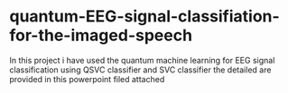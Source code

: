 # quantum-EEG-signal-classifiation-for-the-imaged-speech
In this project i have used the quantum machine learning for EEG signal classification using QSVC classifier and SVC classifier
the detailed are provided in this powerpoint filed attached
